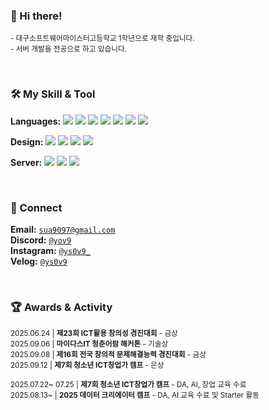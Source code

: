 <div align="center">
<!--   <img src="https://capsule-render.vercel.app/api?type=waving&color=0:e6e8eb,100:7d8a96&height=180&text=Sua's%20Github&animation=fadeIn&fontColor=2c2c2c&fontSize=60" /> -->
</div>

<p align="center">
<!--   <img src="https://github-readme-stats.vercel.app/api/top-langs/?username=ys0v9&count=10&layout=compact&title_color=4a4f57&text_color=5a5f66&bg_color=f5f7f9&border_color=d0d3d6" />
  <a href="https://solved.ac/profile/ys0v9"><img src="http://mazassumnida.wtf/api/v2/generate_badge?boj=ys0v9"/> -->
</p>

### 👋 Hi there!  
<sub> - 대구소프트웨어마이스터고등학교 1학년으로 재학 중입니다. </sub>
<br>
<sub> - 서버 개발을 전공으로 하고 있습니다. </sub>

<br>

### 🛠️ My Skill  & Tool
**Languages:** 
<img src="https://img.shields.io/badge/Java-2c2c2c?style=flat"/> 
<img src="https://img.shields.io/badge/Kotlin-2c2c2c?style=flat&logo=kotlin&logoColor=fafafa"/> 
<img src="https://img.shields.io/badge/Python-2c2c2c?style=flat&logo=Python&logoColor=fafafa"/> 
<img src="https://img.shields.io/badge/TypeScript-fafafa?style=flat&logo=typescript&logoColor=2c2c2c"/>
<img src="https://img.shields.io/badge/JavaScript-fafafa?style=flat&logo=javascript&logoColor=2c2c2c"/>
<img src="https://img.shields.io/badge/HTML5-fafafa?style=flat&logo=html5&logoColor=2c2c2c"/> 
<img src="https://img.shields.io/badge/CSS3-fafafa?style=flat&logo=css&logoColor=2c2c2c"/> 

**Design:** 
<img src="https://img.shields.io/badge/Figma-2c2c2c?style=flat&logo=figma&logoColor=fafafa"/>
<img src="https://img.shields.io/badge/Photoshop-fafafa?style=flat"/> 
<img src="https://img.shields.io/badge/Illustrator-fafafa?style=flat"/> 
<img src="https://img.shields.io/badge/AfterEffects-fafafa?style=flat"/>

**Server:** 
<img src="https://img.shields.io/badge/Spring-2c2c2c?style=flat&logo=spring&logoColor=fafafa"/>
<img src="https://img.shields.io/badge/ ktor-fafafa?style=flat&logo=ktor&logoColor=2c2c2c"/> 
<img src="https://img.shields.io/badge/ NestJS-fafafa?style=flat&logo=nestjs&logoColor=2c2c2c"/> 

<br>

### 🔗 Connect
**Email:** [`sua9097@gmail.com`](mailto:sua9097@gmail.com)
<br>
**Discord:** [`@yov9`](https://discord.com/users/1321377721003147345)
<br>
**Instagram:** [`@ys0v9_`](https://www.instagram.com/ys0v9_/)
<br>
**Velog:** [`@ys0v9`](https://velog.io/@ys0v9/posts)

<br>

### 🏆 Awards & Activity
<sub>2025.06.24 | **제23회 ICT활용 창의성 경진대회** - 금상</sub>  
<sub>2025.09.06 | **마이다스IT 청춘어람 해커톤** - 기술상</sub>  
<sub>2025.09.08 | **제16회 전국 창의적 문제해결능력 경진대회** - 금상</sub>  
<sub>2025.09.12 | **제7회 청소년 ICT창업가 캠프** - 은상</sub>  

<sub>2025.07.22~ 07.25 | **제7회 청소년 ICT창업가 캠프** - DA, AI, 창업 교육 수료 </sub>  
<sub>2025.08.13~ | **2025 데이터 크리에이터 캠프** - DA, AI 교육 수료 및 Starter 활동 </sub>


<!-- <div align="center"> -->
  <a href="https://github.com/devxb/gitanimals" target="_blank">
    <!-- <img src="https://render.gitanimals.org/farms/ys0v9" -->
         <!-- alt="GitAnimals" -->
  </a>
</div>
